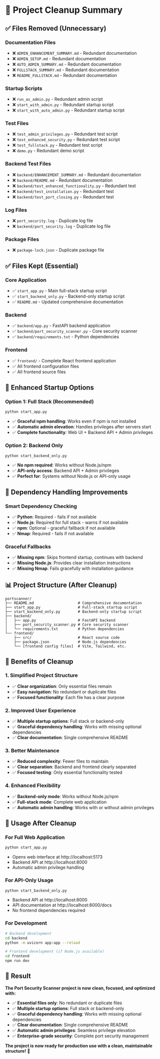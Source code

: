 # 🧹 Project Cleanup Summary

## ✅ **Files Removed (Unnecessary)**

### **Documentation Files**
- ❌ `ADMIN_ENHANCEMENT_SUMMARY.md` - Redundant documentation
- ❌ `ADMIN_SETUP.md` - Redundant documentation  
- ❌ `AUTO_ADMIN_SUMMARY.md` - Redundant documentation
- ❌ `FULLSTACK_SUMMARY.md` - Redundant documentation
- ❌ `README_FULLSTACK.md` - Redundant documentation

### **Startup Scripts**
- ❌ `run_as_admin.py` - Redundant admin script
- ❌ `start_with_admin.py` - Redundant startup script
- ❌ `start_with_auto_admin.py` - Redundant startup script

### **Test Files**
- ❌ `test_admin_privileges.py` - Redundant test script
- ❌ `test_enhanced_security.py` - Redundant test script
- ❌ `test_fullstack.py` - Redundant test script
- ❌ `demo.py` - Redundant demo script

### **Backend Test Files**
- ❌ `backend/ENHANCEMENT_SUMMARY.md` - Redundant documentation
- ❌ `backend/README.md` - Redundant documentation
- ❌ `backend/test_enhanced_functionality.py` - Redundant test
- ❌ `backend/test_installation.py` - Redundant test
- ❌ `backend/test_port_closing.py` - Redundant test

### **Log Files**
- ❌ `port_security.log` - Duplicate log file
- ❌ `backend/port_security.log` - Duplicate log file

### **Package Files**
- ❌ `package-lock.json` - Duplicate package file

## ✅ **Files Kept (Essential)**

### **Core Application**
- ✅ `start_app.py` - Main full-stack startup script
- ✅ `start_backend_only.py` - Backend-only startup script
- ✅ `README.md` - Updated comprehensive documentation

### **Backend**
- ✅ `backend/app.py` - FastAPI backend application
- ✅ `backend/port_security_scanner.py` - Core security scanner
- ✅ `backend/requirements.txt` - Python dependencies

### **Frontend**
- ✅ `frontend/` - Complete React frontend application
- ✅ All frontend configuration files
- ✅ All frontend source files

## 🚀 **Enhanced Startup Options**

### **Option 1: Full Stack (Recommended)**
```bash
python start_app.py
```
- ✅ **Graceful npm handling**: Works even if npm is not installed
- ✅ **Automatic admin elevation**: Handles privileges after servers start
- ✅ **Complete functionality**: Web UI + Backend API + Admin privileges

### **Option 2: Backend Only**
```bash
python start_backend_only.py
```
- ✅ **No npm required**: Works without Node.js/npm
- ✅ **API-only access**: Backend API + Admin privileges
- ✅ **Perfect for**: Systems without Node.js or API-only usage

## 🔧 **Dependency Handling Improvements**

### **Smart Dependency Checking**
- ✅ **Python**: Required - fails if not available
- ✅ **Node.js**: Required for full stack - warns if not available
- ✅ **npm**: Optional - graceful fallback if not available
- ✅ **Nmap**: Required - fails if not available

### **Graceful Fallbacks**
- ✅ **Missing npm**: Skips frontend startup, continues with backend
- ✅ **Missing Node.js**: Provides clear installation instructions
- ✅ **Missing Nmap**: Fails gracefully with installation guidance

## 📊 **Project Structure (After Cleanup)**

```
portscanner/
├── README.md                    # Comprehensive documentation
├── start_app.py                 # Full-stack startup script
├── start_backend_only.py        # Backend-only startup script
├── backend/
│   ├── app.py                   # FastAPI backend
│   ├── port_security_scanner.py # Core security scanner
│   └── requirements.txt         # Python dependencies
└── frontend/
    ├── src/                     # React source code
    ├── package.json             # Node.js dependencies
    └── [frontend config files]  # Vite, Tailwind, etc.
```

## 🎯 **Benefits of Cleanup**

### **1. Simplified Project Structure**
- ✅ **Clear organization**: Only essential files remain
- ✅ **Easy navigation**: No redundant or duplicate files
- ✅ **Focused functionality**: Each file has a clear purpose

### **2. Improved User Experience**
- ✅ **Multiple startup options**: Full stack or backend-only
- ✅ **Graceful dependency handling**: Works with missing optional dependencies
- ✅ **Clear documentation**: Single comprehensive README

### **3. Better Maintenance**
- ✅ **Reduced complexity**: Fewer files to maintain
- ✅ **Clear separation**: Backend and frontend clearly separated
- ✅ **Focused testing**: Only essential functionality tested

### **4. Enhanced Flexibility**
- ✅ **Backend-only mode**: Works without Node.js/npm
- ✅ **Full-stack mode**: Complete web application
- ✅ **Automatic admin handling**: Works with or without admin privileges

## 🚀 **Usage After Cleanup**

### **For Full Web Application**
```bash
python start_app.py
```
- Opens web interface at http://localhost:5173
- Backend API at http://localhost:8000
- Automatic admin privilege handling

### **For API-Only Usage**
```bash
python start_backend_only.py
```
- Backend API at http://localhost:8000
- API documentation at http://localhost:8000/docs
- No frontend dependencies required

### **For Development**
```bash
# Backend development
cd backend
python -m uvicorn app:app --reload

# Frontend development (if Node.js available)
cd frontend
npm run dev
```

## 🎉 **Result**

**The Port Security Scanner project is now clean, focused, and optimized with:**
- ✅ **Essential files only**: No redundant or duplicate files
- ✅ **Multiple startup options**: Full stack or backend-only
- ✅ **Graceful dependency handling**: Works with missing optional dependencies
- ✅ **Clear documentation**: Single comprehensive README
- ✅ **Automatic admin privileges**: Seamless privilege elevation
- ✅ **Enterprise-grade security**: Complete port security management

**The project is now ready for production use with a clean, maintainable structure!** 🚀
